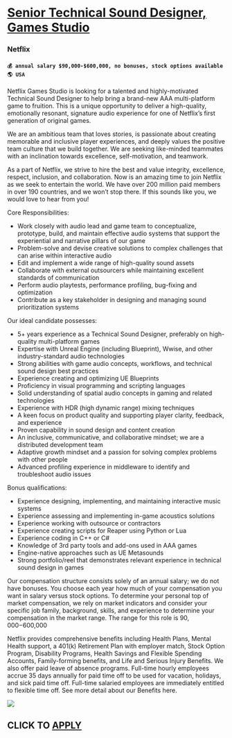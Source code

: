 # [Senior Technical Sound Designer, Games Studio](https://www.remotewlb.com/apply/senior-technical-sound-designer-games-studio)  
### Netflix  
#### `💰 annual salary $90,000-$600,000, no bonuses, stock options available` `🌎 USA`  

Netflix Games Studio is looking for a talented and highly-motivated Technical Sound Designer to help bring a brand-new AAA multi-platform game to fruition. This is a unique opportunity to deliver a high-quality, emotionally resonant, signature audio experience for one of Netflix’s first generation of original games.

  

We are an ambitious team that loves stories, is passionate about creating memorable and inclusive player experiences, and deeply values the positive team culture that we build together. We are seeking like-minded teammates with an inclination towards excellence, self-motivation, and teamwork.

  

As a part of Netflix, we strive to hire the best and value integrity, excellence, respect, inclusion, and collaboration. Now is an amazing time to join Netflix as we seek to entertain the world. We have over 200 million paid members in over 190 countries, and we won’t stop there. If this sounds like you, we would love to hear from you!

  
  

Core Responsibilities:

* Work closely with audio lead and game team to conceptualize, prototype, build, and maintain effective audio systems that support the experiential and narrative pillars of our game
* Problem-solve and devise creative solutions to complex challenges that can arise within interactive audio
* Edit and implement a wide range of high-quality sound assets
* Collaborate with external outsourcers while maintaining excellent standards of communication
* Perform audio playtests, performance profiling, bug-fixing and optimization
* Contribute as a key stakeholder in designing and managing sound prioritization systems 
  
  

Our ideal candidate possesses:

* 5+ years experience as a Technical Sound Designer, preferably on high-quality multi-platform games
* Expertise with Unreal Engine (including Blueprint), Wwise, and other industry-standard audio technologies
* Strong abilities with game audio concepts, workflows, and technical sound design best practices 
* Experience creating and optimizing UE Blueprints
* Proficiency in visual programming and scripting languages
* Solid understanding of spatial audio concepts in gaming and related technologies
* Experience with HDR (high dynamic range) mixing techniques
* A keen focus on product quality and supporting player clarity, feedback, and experience
* Proven capability in sound design and content creation
* An inclusive, communicative, and collaborative mindset; we are a distributed development team
* Adaptive growth mindset and a passion for solving complex problems with other people
* Advanced profiling experience in middleware to identify and troubleshoot audio issues
  
  

Bonus qualifications:

* Experience designing, implementing, and maintaining interactive music systems
* Experience assessing and implementing in-game acoustics solutions
* Experience working with outsource or contractors
* Experience creating scripts for Reaper using Python or Lua
* Experience coding in C++ or C#
* Knowledge of 3rd party tools and add-ons used in AAA games 
* Engine-native approaches such as UE Metasounds
* Strong portfolio/reel that demonstrates relevant experience in technical sound design in games

Our compensation structure consists solely of an annual salary; we do not have bonuses. You choose each year how much of your compensation you want in salary versus stock options. To determine your personal top of market compensation, we rely on market indicators and consider your specific job family, background, skills, and experience to determine your compensation in the market range. The range for this role is $90,000-$600,000

  

Netflix provides comprehensive benefits including Health Plans, Mental Health support, a 401(k) Retirement Plan with employer match, Stock Option Program, Disability Programs, Health Savings and Flexible Spending Accounts, Family-forming benefits, and Life and Serious Injury Benefits. We also offer paid leave of absence programs. Full-time hourly employees accrue 35 days annually for paid time off to be used for vacation, holidays, and sick paid time off. Full-time salaried employees are immediately entitled to flexible time off. See more detail about our Benefits here.

![](https://remotive.com/job/track/1899567/blank.gif?source=public_api)  
## CLICK TO [APPLY](https://www.remotewlb.com/apply/senior-technical-sound-designer-games-studio)

